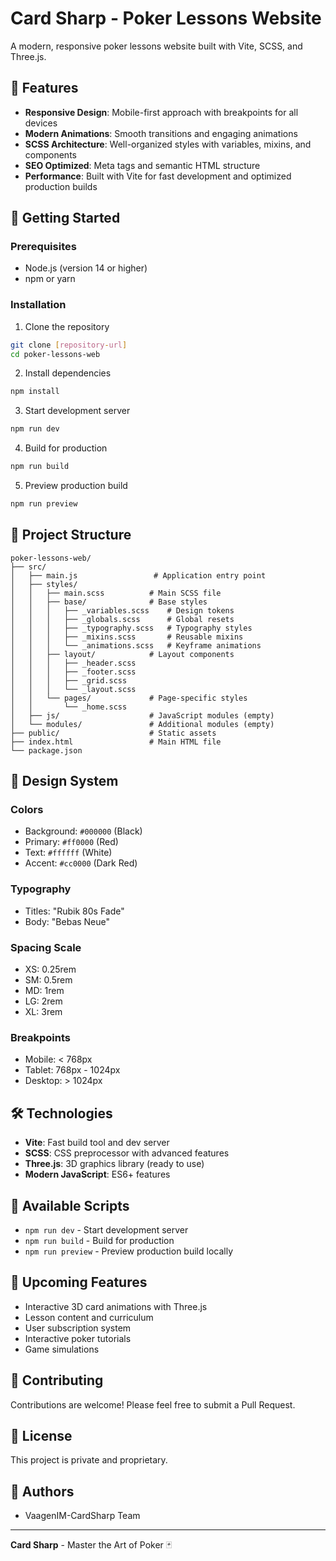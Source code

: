 # Card Sharp - Poker Lessons Website

A modern, responsive poker lessons website built with Vite, SCSS, and Three.js.

## 🎯 Features

- **Responsive Design**: Mobile-first approach with breakpoints for all devices
- **Modern Animations**: Smooth transitions and engaging animations
- **SCSS Architecture**: Well-organized styles with variables, mixins, and components
- **SEO Optimized**: Meta tags and semantic HTML structure
- **Performance**: Built with Vite for fast development and optimized production builds

## 🚀 Getting Started

### Prerequisites

- Node.js (version 14 or higher)
- npm or yarn

### Installation

1. Clone the repository
```bash
git clone [repository-url]
cd poker-lessons-web
```

2. Install dependencies
```bash
npm install
```

3. Start development server
```bash
npm run dev
```

4. Build for production
```bash
npm run build
```

5. Preview production build
```bash
npm run preview
```

## 📁 Project Structure

```
poker-lessons-web/
├── src/
│   ├── main.js                 # Application entry point
│   ├── styles/
│   │   ├── main.scss          # Main SCSS file
│   │   ├── base/              # Base styles
│   │   │   ├── _variables.scss    # Design tokens
│   │   │   ├── _globals.scss      # Global resets
│   │   │   ├── _typography.scss   # Typography styles
│   │   │   ├── _mixins.scss       # Reusable mixins
│   │   │   └── _animations.scss   # Keyframe animations
│   │   ├── layout/            # Layout components
│   │   │   ├── _header.scss
│   │   │   ├── _footer.scss
│   │   │   ├── _grid.scss
│   │   │   └── _layout.scss
│   │   └── pages/             # Page-specific styles
│   │       └── _home.scss
│   ├── js/                    # JavaScript modules (empty)
│   └── modules/               # Additional modules (empty)
├── public/                    # Static assets
├── index.html                 # Main HTML file
└── package.json
```

## 🎨 Design System

### Colors
- Background: `#000000` (Black)
- Primary: `#ff0000` (Red)
- Text: `#ffffff` (White)
- Accent: `#cc0000` (Dark Red)

### Typography
- Titles: "Rubik 80s Fade"
- Body: "Bebas Neue"

### Spacing Scale
- XS: 0.25rem
- SM: 0.5rem
- MD: 1rem
- LG: 2rem
- XL: 3rem

### Breakpoints
- Mobile: < 768px
- Tablet: 768px - 1024px
- Desktop: > 1024px

## 🛠️ Technologies

- **Vite**: Fast build tool and dev server
- **SCSS**: CSS preprocessor with advanced features
- **Three.js**: 3D graphics library (ready to use)
- **Modern JavaScript**: ES6+ features

## 📝 Available Scripts

- `npm run dev` - Start development server
- `npm run build` - Build for production
- `npm run preview` - Preview production build locally

## 🎯 Upcoming Features

- Interactive 3D card animations with Three.js
- Lesson content and curriculum
- User subscription system
- Interactive poker tutorials
- Game simulations

## 🤝 Contributing

Contributions are welcome! Please feel free to submit a Pull Request.

## 📄 License

This project is private and proprietary.

## 👥 Authors

- VaagenIM-CardSharp Team

---

**Card Sharp** - Master the Art of Poker 🃏
